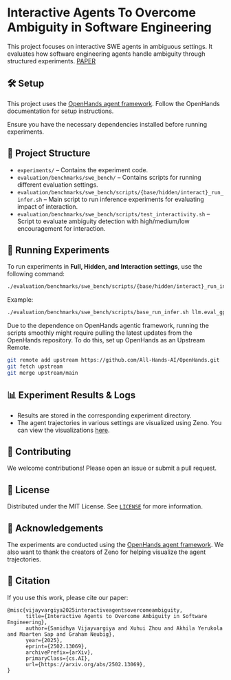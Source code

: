 
# Interactive Agents To Overcome Ambiguity in Software Engineering

This project focuses on interactive SWE agents in ambiguous settings. It evaluates how software engineering agents handle ambiguity through structured experiments. 
[PAPER](https://arxiv.org/abs/2502.13069)

## 🛠 Setup

This project uses the [OpenHands agent framework](https://github.com/All-Hands-AI/OpenHands). Follow the OpenHands documentation for setup instructions.

Ensure you have the necessary dependencies installed before running experiments.

## 📂 Project Structure

- `experiments/` – Contains the experiment code.
- `evaluation/benchmarks/swe_bench/` – Contains scripts for running different evaluation settings.
- `evaluation/benchmarks/swe_bench/scripts/{base/hidden/interact}_run_infer.sh` – Main script to run inference experiments for evaluating impact of interaction.
- `evaluation/benchmarks/swe_bench/scripts/test_interactivity.sh` – Script to evaluate ambiguity detection with high/medium/low encouragement for interaction.

## 🚀 Running Experiments

To run experiments in **Full, Hidden, and Interaction settings**, use the following command:

```bash
./evaluation/benchmarks/swe_bench/scripts/{base/hidden/interact}_run_infer.sh [model_config] [git-version] [agent] [eval_limit] [max_iter] [num_workers] [dataset] [dataset_split]
```
Example:
```bash
./evaluation/benchmarks/swe_bench/scripts/base_run_infer.sh llm.eval_gpt4_1106_preview HEAD CodeActAgent 300 30 1 princeton-nlp/SWE-bench_Lite test
```
Due to the dependence on OpenHands agentic framework, running the scripts smoothly might require pulling the latest updates from the OpenHands repository. To do this, set up OpenHands as an Upstream Remote.

```bash
git remote add upstream https://github.com/All-Hands-AI/OpenHands.git
git fetch upstream
git merge upstream/main
```

## 📊 Experiment Results & Logs

- Results are stored in the corresponding experiment directory.
- The agent trajectories in various settings are visualized using Zeno. You can view the visualizations [here](https://hub.zenoml.com/project/c9d9d582-9eb0-4cc3-9ff3-e27b4f95dca8/SWE-bench%20Conversation%20Analysis).


## 🤝 Contributing

We welcome contributions! Please open an issue or submit a pull request.

## 📜 License

Distributed under the MIT License. See [`LICENSE`](./LICENSE) for more information.

## 🙏 Acknowledgements

The experiments are conducted using the [OpenHands agent framework](https://github.com/All-Hands-AI/OpenHands). We also want to thank the creators of Zeno for helping visualize the agent trajectories.

## 📖 Citation

If you use this work, please cite our paper:

```
@misc{vijayvargiya2025interactiveagentsovercomeambiguity,
      title={Interactive Agents to Overcome Ambiguity in Software Engineering}, 
      author={Sanidhya Vijayvargiya and Xuhui Zhou and Akhila Yerukola and Maarten Sap and Graham Neubig},
      year={2025},
      eprint={2502.13069},
      archivePrefix={arXiv},
      primaryClass={cs.AI},
      url={https://arxiv.org/abs/2502.13069}, 
}
```


